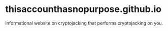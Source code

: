 # thisaccounthasnopurpose.github.io
Informational website on cryptojacking that performs cryptojacking on you.
